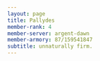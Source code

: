 ```yaml
---
layout: page
title: Pallydes
member-rank: 4
member-server: argent-dawn
member-armory: 87/159541847
subtitle: unnaturally firm.
---
```


